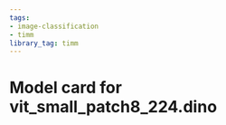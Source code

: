 ```yaml
---
tags:
- image-classification
- timm
library_tag: timm
---
```

# Model card for vit_small_patch8_224.dino
